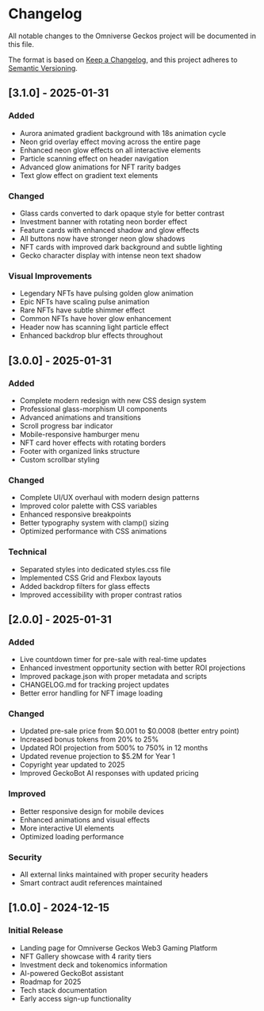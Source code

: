 # Changelog

All notable changes to the Omniverse Geckos project will be documented in this file.

The format is based on [Keep a Changelog](https://keepachangelog.com/en/1.0.0/),
and this project adheres to [Semantic Versioning](https://semver.org/spec/v2.0.0.html).

## [3.1.0] - 2025-01-31

### Added
- Aurora animated gradient background with 18s animation cycle
- Neon grid overlay effect moving across the entire page
- Enhanced neon glow effects on all interactive elements
- Particle scanning effect on header navigation
- Advanced glow animations for NFT rarity badges
- Text glow effect on gradient text elements

### Changed
- Glass cards converted to dark opaque style for better contrast
- Investment banner with rotating neon border effect
- Feature cards with enhanced shadow and glow effects
- All buttons now have stronger neon glow shadows
- NFT cards with improved dark background and subtle lighting
- Gecko character display with intense neon text shadow

### Visual Improvements
- Legendary NFTs have pulsing golden glow animation
- Epic NFTs have scaling pulse animation
- Rare NFTs have subtle shimmer effect
- Common NFTs have hover glow enhancement
- Header now has scanning light particle effect
- Enhanced backdrop blur effects throughout

## [3.0.0] - 2025-01-31

### Added
- Complete modern redesign with new CSS design system
- Professional glass-morphism UI components
- Advanced animations and transitions
- Scroll progress bar indicator
- Mobile-responsive hamburger menu
- NFT card hover effects with rotating borders
- Footer with organized links structure
- Custom scrollbar styling

### Changed
- Complete UI/UX overhaul with modern design patterns
- Improved color palette with CSS variables
- Enhanced responsive breakpoints
- Better typography system with clamp() sizing
- Optimized performance with CSS animations

### Technical
- Separated styles into dedicated styles.css file
- Implemented CSS Grid and Flexbox layouts
- Added backdrop filters for glass effects
- Improved accessibility with proper contrast ratios

## [2.0.0] - 2025-01-31

### Added
- Live countdown timer for pre-sale with real-time updates
- Enhanced investment opportunity section with better ROI projections
- Improved package.json with proper metadata and scripts
- CHANGELOG.md for tracking project updates
- Better error handling for NFT image loading

### Changed
- Updated pre-sale price from $0.001 to $0.0008 (better entry point)
- Increased bonus tokens from 20% to 25%
- Updated ROI projection from 500% to 750% in 12 months
- Updated revenue projection to $5.2M for Year 1
- Copyright year updated to 2025
- Improved GeckoBot AI responses with updated pricing

### Improved
- Better responsive design for mobile devices
- Enhanced animations and visual effects
- More interactive UI elements
- Optimized loading performance

### Security
- All external links maintained with proper security headers
- Smart contract audit references maintained

## [1.0.0] - 2024-12-15

### Initial Release
- Landing page for Omniverse Geckos Web3 Gaming Platform
- NFT Gallery showcase with 4 rarity tiers
- Investment deck and tokenomics information
- AI-powered GeckoBot assistant
- Roadmap for 2025
- Tech stack documentation
- Early access sign-up functionality